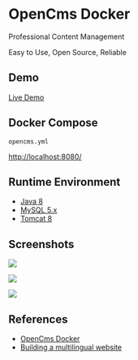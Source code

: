 # OpenCms Docker

Professional Content Management

Easy to Use, Open Source, Reliable

## Demo
[Live Demo](http://demo.opencms.org/)

## Docker Compose
`opencms.yml`

[http://localhost:8080/](http://localhost:8080/)

## Runtime Environment
- [Java 8](http://www.oracle.com/technetwork/java/javase/downloads/jdk8-downloads-2133151.html)
- [MySQL 5.x](http://www.mysql.com/)
- [Tomcat 8](http://tomcat.apache.org/)

## Screenshots
![](https://documentation.opencms.org/export/sites/default/opencms-documentation/.galleries/pictures/orig-page.png_108435405.png)

![](https://documentation.opencms.org/export/sites/default/opencms-documentation/.galleries/pictures/explorer-moving-resources.png_808836813.png)

![](https://documentation.opencms.org/export/sites/default/opencms-documentation/.galleries/pictures/multi-language-property-config.png_124285771.png)

## References
- [OpenCms Docker](https://registry.hub.docker.com/r/alkacon/opencms-docker)
- [Building a multilingual website](https://documentation.opencms.org/opencms-documentation/tutorials/building-a-multilingual-website/)